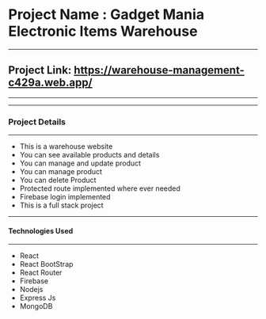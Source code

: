 # Project Name : Gadget Mania Electronic Items Warehouse
***
## Project Link: https://warehouse-management-c429a.web.app/

***

***
### Project Details

***

* This is a warehouse website
* You can see available products and details
* You can manage and update product
* You can manage product
* You can delete Product
* Protected route implemented where ever needed
* Firebase login implemented
* This is a full stack project 

***
#### Technologies Used

***

* React
* React BootStrap
* React Router
* Firebase
* Nodejs
* Express Js
* MongoDB